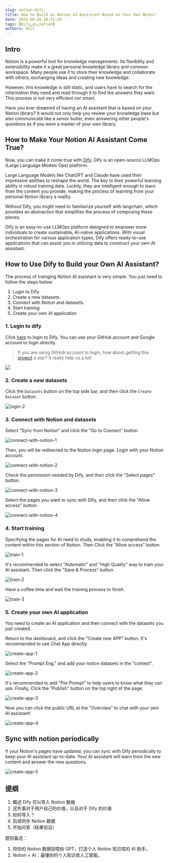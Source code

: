 ```yaml
---
slug: notion-dify
title: How to Build an Notion AI Assistant Based on Your Own Notes?
date: 2023-06-26 20:51:20
tags: [Dify,ai,notion]
authors: Dolf
---
```


## Intro

Notion is a powerful tool for knowledge managements. Its flexibility and extensibility make it a great personal knowledge library and common workspace. Many people use it to store their knowledge and collaborate with others, exchanging ideas and creating new knowledge.

However, this knowledge is still static, and users have to search for the information they need and read through it to find the answers they want. This process is not very efficient nor smart.

Have you ever dreamed of having an AI assistant that is based on your Notion library? It would not only help you review your knowledge base but also communicate like a senior butler, even answering other people's questions as if you were a master of your own library.


## How to Make Your Notion AI Assistant Come True?

Now, you can make it come true with [Dify](https://dify.ai/). Dify is an open-source LLMOps (Large Language Models Ops) platform.

Large Language Models like ChatGPT and Claude have used their impressive abilities to reshape the world. The key to their powerful learning ability is robust training data. Luckily, they are intelligent enough to learn from the content you provide, making the process of learning from your personal Notion library a reality.

Without Dify, you might need to familiarize yourself with langchain, which provides an abstraction that simplifies the process of composing these pieces.

Dify is an easy-to-use LLMOps platform designed to empower more individuals to create sustainable, AI-native applications. With visual orchestration for various application types, Dify offers ready-to-use applications that can assist you in utilizing data to construct your own AI assistant.


## How to Use Dify to Build your Own AI Assistant?

The process of trainging Notion AI assistant is very simple. You just need to follow the steps below:

1. Login to Dify.
2. Create a new datasets.
3. Connect with Notion and datasets.
4. Start training
5. Create your own AI application

### 1. Login to dify

Click [here](https://dify.ai/) to login to Dify. You can use your GitHub account and Google account to login directly.

> If you are using GitHub account to login, how about getting this [project](https://github.com/langgenius/dify) a star? It really help us a lot!

![](https://pan.createvoyage.com/f/59ns6/login-1.png)

### 2. Create a new datasets

Click the `Datasets` button on the top side bar, and then click the `Create Dataset` button.

![login-2](https://pan.createvoyage.com/f/6R8Hy/login-2.png)

### 3. Connect with Notion and datasets

Select "Sync from Notion" and click the "Go to Connect" button.

![connect-with-notion-1](https://pan.createvoyage.com/f/7L6hZ/connect-with-notion-1.png)

Then, you will be redirected to the Notion login page. Login with your Notion account.

![connect-with-notion-2](https://pan.createvoyage.com/f/866UY/connect-with-notion-2.png)

Check the permission needed by Dify, and then click the "Select pages" button.

![connect-with-notion-3](https://pan.createvoyage.com/f/9Q1U2/connect-with-notion-3.png)

Select the pages you want to sync with Dify, and then click the "Allow access" button.

![connect-with-notion-4](https://pan.createvoyage.com/f/0V8Hm/connect-with-notion-4.png)

### 4. Start training

Specifying the pages for AI need to study, enabling it to comprehend the content within this section of Notion. Then Click the "Allow access" button.

![train-1](https://pan.createvoyage.com/f/gLnuG/train-1.png)

It's recommended to select "Automatic" and "High Quality" way to train your AI assistant. Then click the "Save & Process" button.

![train-2](https://pan.createvoyage.com/f/jq8TR/train-2.png)

Have a coffee time and wait the training process to finish.

![train-3](https://pan.createvoyage.com/f/kZoF5/train-3.png)

### 5. Create your own AI application

You need to create an AI application and then connect with the datasets you just created.

Return to the dashboard, and click the "Create new APP" button. It's recommended to use Chat App directly.

![create-app-1](https://pan.createvoyage.com/f/l5vCX/create-app-1.png)

Select the "Prompt Eng." and add your notion datasets in the "context".

![create-app-2](https://pan.createvoyage.com/f/mQ7tW/create-app-2.png)

It's recommended to add "Pre Prompt" to help users to know what they can ask. Finally, Click the "Publish" button on the top right of the page.

![create-app-3](https://pan.createvoyage.com/f/nrNfm/create-app-3.png)

Now you can click the public URL at the "Overview" to chat with your own AI assistant!

![create-app-4](https://pan.createvoyage.com/f/oQ7Cv/create-app-4.png)

## Sync with notion periodically

If your Notion's pages have updated, you can sync with Dify periodically to keep your AI assistant up-to-date. Your AI assistant will learn from the new content and answer the new questions.

![create-app-5](https://pan.createvoyage.com/f/pQBFA/create-app-5.png)

## 提纲

1. 概述 Dify 可以导入 Notion 数据
2. 这件事对于用户自己的价值，以及对于 Dify 的价值
3. 如何导入？
4. 后续同步 Notion 数据
5. 开始问答（结果验证）


题目备选：
1. 将你的 Notion 数据投喂给 GPT，打造个人 Notion 知识库的 AI 助手。
2. Notion + AI：最懂你的个人知识库人工智能。